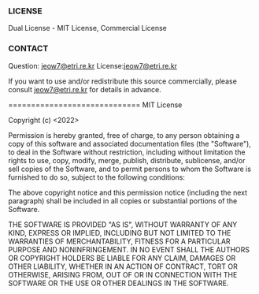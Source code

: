 ### LICENSE
Dual License - MIT License, Commercial License

### CONTACT
Question: jeow7@etri.re.kr
License:jeow7@etri.re.kr

If you want to use and/or redistribute this source commercially, please consult jeow7@etri.re.kr for details in advance.

=============================
MIT License

Copyright (c) <2022> <ETRI>

Permission is hereby granted, free of charge, to any person obtaining a copy of this software and associated documentation files (the "Software"), to deal in the Software without restriction, including without limitation the rights to use, copy, modify, merge, publish, distribute, sublicense, and/or sell copies of the Software, and to permit persons to whom the Software is furnished to do so, subject to the following conditions:

The above copyright notice and this permission notice (including the next paragraph) shall be included in all copies or substantial portions of the Software.

THE SOFTWARE IS PROVIDED "AS IS", WITHOUT WARRANTY OF ANY KIND, EXPRESS OR IMPLIED, INCLUDING BUT NOT LIMITED TO THE WARRANTIES OF MERCHANTABILITY, FITNESS FOR A PARTICULAR PURPOSE AND NONINFRINGEMENT. IN NO EVENT SHALL THE AUTHORS OR COPYRIGHT HOLDERS BE LIABLE FOR ANY CLAIM, DAMAGES OR OTHER LIABILITY, WHETHER IN AN ACTION OF CONTRACT, TORT OR OTHERWISE, ARISING FROM, OUT OF OR IN CONNECTION WITH THE SOFTWARE OR THE USE OR OTHER DEALINGS IN THE SOFTWARE.